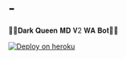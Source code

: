 # -
🧞‍♀️𝐃𝐚𝐫𝐤 𝐐𝐮𝐞𝐞𝐧 𝐌𝐃 𝐕2 𝐖𝐀 𝐁𝐨𝐭🧞‍♀️



[![Deploy on heroku](https://www.herokucdn.com/deploy/button.svg)](https://dashboard.heroku.com/new?button-url=https://github.com/X-Notiya/-&template=https://github.com/X-Notiya/-.git)
